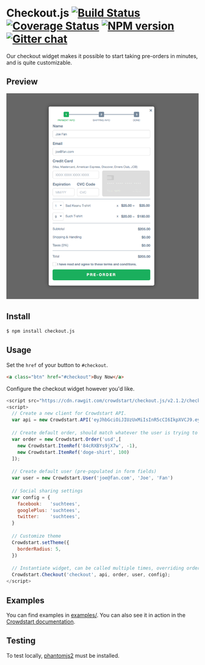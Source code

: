 # Checkout.js  [![Build Status][travis-image]][travis-url] [![Coverage Status][coveralls-image]][coveralls-url] [![NPM version][npm-image]][npm-url]  [![Gitter chat][gitter-image]][gitter-url]
Our checkout widget makes it possible to start taking pre-orders in minutes,
and is quite customizable.

## Preview
![Screenshot Preview](examples/basic/basic_screenshot.png)

## Install
```bash
$ npm install checkout.js
```

## Usage
Set the `href` of your button to `#checkout`.

```html
<a class="btn" href="#checkout">Buy Now</a>
```

Configure the checkout widget however you'd like.

```javascript
<script src="https://cdn.rawgit.com/crowdstart/checkout.js/v2.1.2/checkout.min.js"></script>
<script>
  // Create a new client for Crowdstart API.
  var api = new Crowdstart.API('eyJhbGciOiJIUzUxMiIsInR5cCI6IkpXVCJ9.eyJiaXQiOjI0LCJqdGkiOiJVMDc0RlU3MHVhWSIsInN1YiI6IkVxVEdveHA1dTMifQ.g_MqPv2s0DnyFdhkUMzYn9mtKaXNwmlEM14WcFq_s5Yd2eqH16TB9thxOdDE8ylcoBMgyI3eimSHJxGq7oj-EA')

  // Create default order, should match whatever the user is trying to pre-order
  var order = new Crowdstart.Order('usd',[
    new Crowdstart.ItemRef('84cRXBYs9jX7w', -1),
    new Crowdstart.ItemRef('doge-shirt', 100)
  ]);

  // Create default user (pre-populated in form fields)
  var user = new Crowdstart.User('joe@fan.com', 'Joe', 'Fan')

  // Social sharing settings
  var config = {
    facebook:   'suchtees',
    googlePlus: 'suchtees',
    twitter:    'suchtees',
  }

  // Customize theme
  Crowdstart.setTheme({
    borderRadius: 5,
  })

  // Instantiate widget, can be called multiple times, overriding order in widget.
  Crowdstart.Checkout('checkout', api, order, user, config);
</script>
```

## Examples
You can find examples in [examples/](examples/basic/index.html). You can also
see it in action in the [Crowdstart
documentation](http://www.crowdstart.com/docs/checkout).

## Testing
To test locally, [phantomjs2](https://www.npmjs.com/package/phantomjs2) must be installed.

[crowdstart]: https://crowdstart.com
[checkout.js]: https://cdn.rawgit.com/crowdstart/checkout.js/v2.1.2/checkout.min.js
[travis-url]: https://travis-ci.org/crowdstart/checkout.js
[travis-image]: https://img.shields.io/travis/crowdstart/checkout.js.svg
[coveralls-url]: https://coveralls.io/r/crowdstart/checkout.js/
[coveralls-image]: https://img.shields.io/coveralls/crowdstart/checkout.js.svg
[npm-url]: https://www.npmjs.com/package/checkout.js
[npm-image]: https://img.shields.io/npm/v/checkout.js.svg
[downloads-image]: https://img.shields.io/npm/dm/checkout.js.svg
[downloads-url]: http://badge.fury.io/js/checkout.js
[gitter-url]: https://gitter.im/crowdstart/chat
[gitter-image]: https://img.shields.io/badge/gitter-chat-brightgreen.svg
